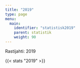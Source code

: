 ```yaml
---
title: "2019"
type: page
menu:
  main:
    identifier: "statistisk2019"
    parent: statistik
    weight: 90
---
```


Rastijahti: 2019

{{< stats "2019" >}}
